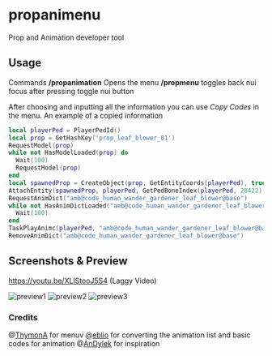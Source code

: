 # propanimenu
Prop and Animation developer tool

## Usage
Commands
**/propanimation** Opens the menu
**/propmenu** toggles back nui focus after pressing toggle nui button

After choosing and inputting all the information you can use *Copy Codes* in the menu.
An example of a copied information

```lua
local playerPed = PlayerPedId()
local prop = GetHashKey('prop_leaf_blower_01')
RequestModel(prop)
while not HasModelLoaded(prop) do
  Wait(100)
  RequestModel(prop)
end
local spawnedProp = CreateObject(prop, GetEntityCoords(playerPed), true, true, true)
AttachEntity(spawnedProp, playerPed, GetPedBoneIndex(playerPed, 28422), 0.05, 0, 0, 0, 0, 0, true, true, true, false, 1, true)
RequestAnimDict("amb@code_human_wander_gardener_leaf_blower@base")
while not HasAnimDictLoaded("amb@code_human_wander_gardener_leaf_blower@base") do
  Wait(100)
end
TaskPlayAnimc(playerPed, "amb@code_human_wander_gardener_leaf_blower@base", "static", 8.0, 1.0, -1, 1)
RemoveAnimDict("amb@code_human_wander_gardener_leaf_blower@base")
```

## Screenshots & Preview
https://youtu.be/XLlStooJ5S4 (Laggy Video)

![preview1](https://media.discordapp.net/attachments/351377961011904512/917335814948667392/unknown.png)
![preview2](https://media.discordapp.net/attachments/351377961011904512/917335814948667392/unknown.png)
![preview3](https://media.discordapp.net/attachments/351377961011904512/917335815846256640/unknown.png)

### Credits
@[ThymonA](https://github.com/ThymonA/menuv/) for menuv
@[eblio](https://github.com/eblio/animenu) for converting the animation list and basic codes for animation
@[AnDylek](https://forum.cfx.re/t/paid-dev-tool-prop-attach-to-ped-tool/4782266) for inspiration
